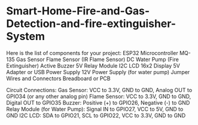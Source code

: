 # Smart-Home-Fire-and-Gas-Detection-and-fire-extinguisher-System

Here is the list of components for your project:
ESP32 Microcontroller
MQ-135 Gas Sensor
Flame Sensor (IR Flame Sensor)
DC Water Pump (Fire Extinguisher)
Active Buzzer
5V Relay Module
I2C LCD 16x2 Display
5V Adapter or USB Power Supply
12V Power Supply (for water pump)
Jumper Wires and Connectors
Breadboard or PCB

Circuit Connections:
Gas Sensor: VCC to 3.3V, GND to GND, Analog OUT to GPIO34 (or any other analog pin) Flame Sensor: VCC to 3.3V, GND to GND, Digital OUT to GPIO35
Buzzer: Positive (+) to GPIO26, Negative (-) to GND
Relay Module (for Water Pump): Signal IN to GPIO27, VCC to 5V, GND to GND
I2C LCD: SDA to GPIO21, SCL to GPIO22, VCC to 3.3V, GND to GND
